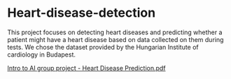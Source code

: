 # Heart-disease-detection

This project focuses on detecting heart diseases and predicting whether a patient might have a heart disease based on data collected on them during tests. We chose the dataset provided by the Hungarian Institute of cardiology in Budapest.

[Intro to AI group project - Heart Disease Prediction.pdf](https://github.com/abdelghanimasad/Heart-disease-detection/files/14472366/Intro.to.AI.group.project.-.Heart.Disease.Prediction.pdf)
